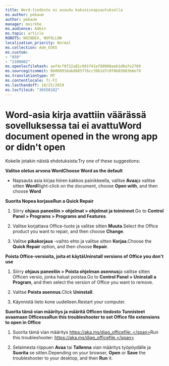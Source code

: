 ```yaml
---
title: Word-tiedosto ei avaudu kaksoisnapsautuksella
ms.author: pebaum
author: pebaum
manager: mnirkhe
ms.audience: Admin
ms.topic: article
ROBOTS: NOINDEX, NOFOLLOW
localization_priority: Normal
ms.collection: Adm_O365
ms.custom:
- "850"
- "2100002"
ms.openlocfilehash: aaf4cf8f22a81c601f41ef00080aeb1d8a7e2789
ms.sourcegitcommit: 0b06093dabd685f76cc39b1d7c0f8b03883b6e79
ms.translationtype: MT
ms.contentlocale: fi-FI
ms.lasthandoff: 10/25/2019
ms.locfileid: "36558182"
---
```

# <a name="word-document-opened-in-the-wrong-app-or-didnt-open"></a><span data-ttu-id="3f175-102">Word-asia kirja avattiin väärässä sovelluksessa tai ei avattu</span><span class="sxs-lookup"><span data-stu-id="3f175-102">Word document opened in the wrong app or didn't open</span></span>

<span data-ttu-id="3f175-103">Kokeile jotakin näistä ehdotuksista:</span><span class="sxs-lookup"><span data-stu-id="3f175-103">Try one of these suggestions:</span></span>

<span data-ttu-id="3f175-104">**Valitse oletus arvona Word**</span><span class="sxs-lookup"><span data-stu-id="3f175-104">**Choose Word as the default**</span></span>

- <span data-ttu-id="3f175-105">Napsauta asia kirjaa hiiren kakkos painikkeella, valitse **Avaa**ja valitse sitten **Word**</span><span class="sxs-lookup"><span data-stu-id="3f175-105">Right-click on the document, choose **Open with**, and then choose **Word**</span></span>

<span data-ttu-id="3f175-106">**Suorita Nopea korjaus**</span><span class="sxs-lookup"><span data-stu-id="3f175-106">**Run a Quick Repair**</span></span>

1. <span data-ttu-id="3f175-107">Siirry **ohjaus paneeliin > ohjelmat > ohjelmat ja toiminnot**.</span><span class="sxs-lookup"><span data-stu-id="3f175-107">Go to **Control Panel > Programs > Programs and Features**.</span></span>

2. <span data-ttu-id="3f175-108">Valitse korjattava Office-tuote ja valitse sitten **Muuta**.</span><span class="sxs-lookup"><span data-stu-id="3f175-108">Select the Office product you want to repair, and then choose **Change**.</span></span>

3. <span data-ttu-id="3f175-109">Valitse **pikakorjaus** -vaihto ehto ja valitse sitten **Korjaa**.</span><span class="sxs-lookup"><span data-stu-id="3f175-109">Choose the **Quick Repair** option, and then choose **Repair**.</span></span>

<span data-ttu-id="3f175-110">**Poista Office-versioita, joita et käytä**</span><span class="sxs-lookup"><span data-stu-id="3f175-110">**Uninstall versions of Office you don't use**</span></span>

1. <span data-ttu-id="3f175-111">Siirry **ohjaus paneeliin > Poista ohjelman asennus**ja valitse sitten Officen versio, jonka haluat poistaa.</span><span class="sxs-lookup"><span data-stu-id="3f175-111">Go to **Control Panel > Uninstall a Program**, and then select the version of Office you want to remove.</span></span>

2. <span data-ttu-id="3f175-112">Valitse **Poista asennus**.</span><span class="sxs-lookup"><span data-stu-id="3f175-112">Click **Uninstall**.</span></span>

3. <span data-ttu-id="3f175-113">Käynnistä tieto kone uudelleen.</span><span class="sxs-lookup"><span data-stu-id="3f175-113">Restart your computer.</span></span>

<span data-ttu-id="3f175-114">**Suorita tämä vian määritys ja määritä Officen tiedosto Tunnisteet avaamaan Officessa**</span><span class="sxs-lookup"><span data-stu-id="3f175-114">**Run this troubleshooter to set Office file extensions to open in Office**</span></span>

1. <span data-ttu-id="3f175-115">Suorita tämä vian määritys https://aka.ms/diag_officefile:.</span><span class="sxs-lookup"><span data-stu-id="3f175-115">Run this troubleshooter: https://aka.ms/diag_officefile.</span></span>

2. <span data-ttu-id="3f175-116">Selaimesta riippuen **Avaa** tai **Tallenna** vian määritys työpöydälle ja **Suorita** se sitten.</span><span class="sxs-lookup"><span data-stu-id="3f175-116">Depending on your browser, **Open** or **Save** the troubleshooter to your desktop, and then **Run** it.</span></span>
